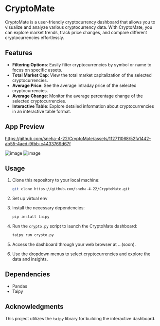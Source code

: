 # CryptoMate

CryptoMate is a user-friendly cryptocurrency dashboard that allows you to visualize and analyze various cryptocurrency data. With CryptoMate, you can explore market trends, track price changes, and compare different cryptocurrencies effortlessly.

## Features

- **Filtering Options**: Easily filter cryptocurrencies by symbol or name to focus on specific assets.
- **Total Market Cap**: View the total market capitalization of the selected cryptocurrencies.
- **Average Price**: See the average intraday price of the selected cryptocurrencies.
- **Average Change**: Monitor the average percentage change of the selected cryptocurrencies.
- **Interactive Table**: Explore detailed information about cryptocurrencies in an interactive table format.
## App Preview

https://github.com/sneha-4-22/CryptoMate/assets/112711068/52fa1442-ab55-4aed-9fbb-c4433769d67f

![image](https://github.com/sneha-4-22/CryptoMate/assets/112711068/10345c77-5039-4d13-93ea-1d9ea07e505b)
![image](https://github.com/sneha-4-22/CryptoMate/assets/112711068/8e998647-8b0a-45c4-ab9b-91e019ba875f)

## Usage

1. Clone this repository to your local machine:

    ```bash
    git clone https://github.com/sneha-4-22/CryptoMate.git
    ```
2. Set up virtual env
3. Install the necessary dependencies:

    ```bash
    pip install taipy
    ```

4. Run the `crypto.py` script to launch the CryptoMate dashboard:

    ```bash
    taipy run crypto.py
    ```

5. Access the dashboard through your web browser at ...(soon).

6. Use the dropdown menus to select cryptocurrencies and explore the data and insights.

## Dependencies

- Pandas
- Taipy

## Acknowledgments

This project utilizes the `taipy` library for building the interactive dashboard.


